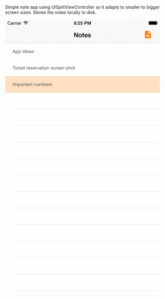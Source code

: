 Simple note app using UISplitViewController so it adapts to smaller to bigger screen sizes. Stores the notes locally to disk.


![alt tag](https://raw.githubusercontent.com/kishorekumarmohan/Notes/master/animated.gif)
